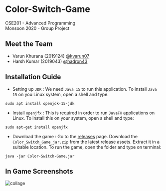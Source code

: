 # Color-Switch-Game

CSE201 - Advanced Programming  
Monsoon 2020 - Group Project

## Meet the Team

- Varun Khurana (2019124) [@kvarun07](https://github.com/kvarun07)
- Harsh Kumar (2019043) [@hadron43](https://github.com/hadron43)

## Installation Guide

- Setting up `JDK` : We need `Java 15` to run this application. To install `Java 15` on you Linux system, open a shell and type:
```shell
sudo apt install openjdk-15-jdk
```

- Install `openjfx` : This is required in order to run `JavaFX` applications on Linux. To install this on your system, open a shell and type:
```shell
sudo apt-get install openjfx
```

- Download the game : Go to the [releases](https://github.com/hadron43/Color-Switch-Game/releases) page. Download the `Color_Switch_Game_jar.zip`
  from the latest release assets. Extract it in a suitable location. To run the game, open the folder and type on terminal:
```shell
java -jar Color-Switch-Game.jar
```

## In Game Screenshots

![collage](https://user-images.githubusercontent.com/55682057/104103503-78e2d300-52c8-11eb-857c-03a85bc40a3e.jpg)
